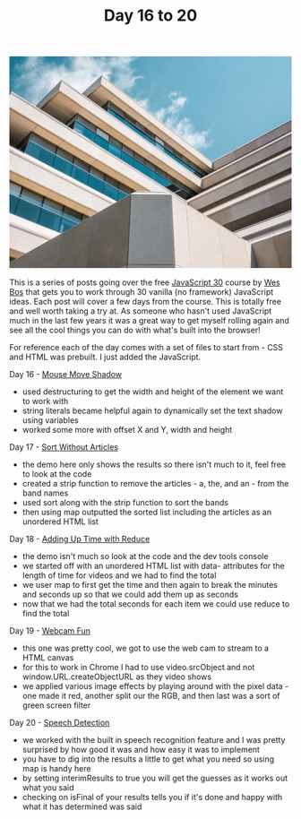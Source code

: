 ﻿---
title: Day 16 to 20
subTitle: JavaScript 30
category: "Learning"
cover: anthony-esau-173126-unsplash.jpg
---

![Unsplash](anthony-esau-173126-unsplash.jpg)

This is a series of posts going over the free [JavaScript 30](https://javascript30.com/) course by [Wes Bos](https://wesbos.com/) that gets you to work through 30 vanilla (no framework) JavaScript ideas. Each post will cover a few days from the course. This is totally free and well worth taking a try at. As someone who hasn't used JavaScript much in the last few years it was a great way to get myself rolling again and see all the cool things you can do with what's built into the browser!

For reference each of the day comes with a set of files to start from - CSS and HTML was prebuilt. I just added the JavaScript.

Day 16 - [Mouse Move Shadow](https://demos.ahhhndre.ca/JavaScript30/16-Mouse-Move-Shadow)

- used destructuring to get the width and height of the element we want to work with
- string literals became helpful again to dynamically set the text shadow using variables
- worked some more with offset X and Y, width and height

Day 17 - [Sort Without Articles](https://demos.ahhhndre.ca/JavaScript30/17-Sort-Without-Articles)

- the demo here only shows the results so there isn't much to it, feel free to look at the code
- created a strip function to remove the articles - a, the, and an - from the band names
- used sort along with the strip function to sort the bands
- then using map outputted the sorted list including the articles as an unordered HTML list

Day 18 - [Adding Up Time with Reduce](https://demos.ahhhndre.ca/JavaScript30/18-Adding-Up-Times-with-Reduce)

- the demo isn't much so look at the code and the dev tools console
- we started off with an unordered HTML list with data- attributes for the length of time for videos and we had to find the total
- we user map to first get the time and then again to break the minutes and seconds up so that we could add them up as seconds
- now that we had the total seconds for each item we could use reduce to find the total

Day 19 - [Webcam Fun](https://demos.ahhhndre.ca/JavaScript30/19-Webcam-Fun)

- this one was pretty cool, we got to use the web cam to stream to a HTML canvas
- for this to work in Chrome I had to use video.srcObject and not window.URL.createObjectURL as they video shows
- we applied various image effects by playing around with the pixel data - one made it red, another split our the RGB, and then last was a sort of green screen filter

Day 20 - [Speech Detection](https://demos.ahhhndre.ca/JavaScript30/20-Speech-Detection)

- we worked with the built in speech recognition feature and I was pretty surprised by how good it was and how easy it was to implement
- you have to dig into the results a little to get what you need so using map is handy here
- by setting interimResults to true you will get the guesses as it works out what you said
- checking on isFinal of your results tells you if it's done and happy with what it has determined was said

